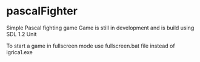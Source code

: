 # pascalFighter
Simple Pascal fighting game 
Game is still in development and is build using SDL 1.2 Unit

To start a game in fullscreen mode use fullscreen.bat file instead of igrica1.exe
